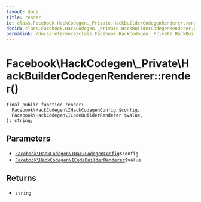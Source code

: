 ```yaml
---
layout: docs
title: render
id: class.Facebook.HackCodegen._Private.HackBuilderCodegenRenderer.render
docid: class.Facebook.HackCodegen._Private.HackBuilderCodegenRenderer.render
permalink: /docs/reference/class.Facebook.HackCodegen._Private.HackBuilderCodegenRenderer.render.md
---
```

# Facebook\\HackCodegen\\_Private\\HackBuilderCodegenRenderer::render()




``` Hack
final public function render(
  Facebook\HackCodegen\IHackCodegenConfig $config,
  Facebook\HackCodegen\ICodeBuilderRenderer $value,
): string;
```




## Parameters




* [` Facebook\HackCodegen\IHackCodegenConfig `](<interface.Facebook.HackCodegen.IHackCodegenConfig.md>)`` $config ``
* [` Facebook\HackCodegen\ICodeBuilderRenderer `](<interface.Facebook.HackCodegen.ICodeBuilderRenderer.md>)`` $value ``




## Returns




- ` string `